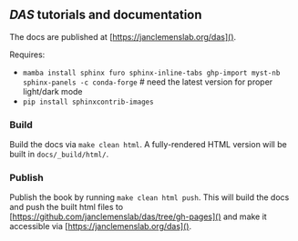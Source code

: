 ## _DAS_ tutorials and documentation

The docs are published at [https://janclemenslab.org/das]().

Requires:

- `mamba install sphinx furo sphinx-inline-tabs ghp-import myst-nb sphinx-panels -c conda-forge`  # need the latest version for proper light/dark mode
- `pip install sphinxcontrib-images`

### Build
Build the docs via `make clean html`. A fully-rendered HTML version will be built in `docs/_build/html/`.

### Publish
Publish the book by running `make clean html push`. This will build the docs and push the built html files to [https://github.com/janclemenslab/das/tree/gh-pages]() and make it accessible via [https://janclemenslab.org/das]().
